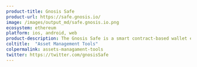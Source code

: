 ```yaml
---
product-title: Gnosis Safe
product-url: https://safe.gnosis.io/
image: /images/output_md/safe.gnosis.io.png
ecosystem: ethereum
platform: ios, android, web
product-description: The Gnosis Safe is a smart contract-based wallet enables users to manage their funds and interact with decentralized applications on Ethereum.
coltitle:  "Asset Management Tools"
colpermalink: assets-managament-tools
twitter: https://twitter.com/gnosisSafe
---
```

